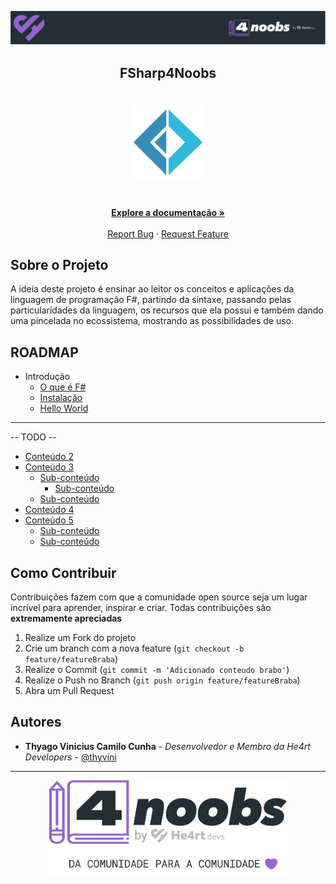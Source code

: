 <!-- Logo 4noobs -->

<p align="center">
  <a href="https://github.com/he4rt/4noobs" target="_blank">
    <img src=".github/header_4noobs.svg">
  </a>
</p>

<!-- Title -->

<p align="center">
  <h2 align="center">FSharp4Noobs</h2>

  <h1 align="center"><img src=".github/fsharp.svg" alt="Logo do F#" width="120"></h1>
  
  <p align="center">
    <br />
    <a href="#ROADMAP"><strong>Explore a documentação »</strong></a>
    <br />
    <br />
    <a href="link-para-abrir-issue">Report Bug</a>
    ·
    <a href="link-para-abrir-issue">Request Feature</a>
  </p>
</p>
    
 <!-- ABOUT THE PROJECT -->

## Sobre o Projeto
A ideia deste projeto é ensinar ao leitor os conceitos e aplicações da linguagem de programação F#, partindo da sintaxe,
passando pelas particularidades da linguagem, os recursos que ela possui e também dando uma pincelada no ecossistema,
mostrando as possibilidades de uso.

<!-- ROADMAP OF PROJECT -->

## ROADMAP

- Introdução
    - [O que é F#](conteudos/00-Introdução/00-O_que_é_F%23.md)
    - [Instalação](conteudos/00-Introdução/01-Instalação_e_Ambiente.md)
    - [Hello World](conteudos/00-Introdução/02-Hello_World.md)
---
-- TODO --
- [Conteúdo 2](link-segunda-parte)
- [Conteúdo 3](link-terceira-parte)
  - [Sub-conteúdo](link-sub-conteudo)
  	- [Sub-conteúdo](link-sub-conteudo)
  - [Sub-conteúdo](link-sub-conteudo)
- [Conteúdo 4](link-quarta-parte)
- [Conteúdo 5](link-quinta-parte)
  - [Sub-conteúdo](link-sub-conteudo)
  - [Sub-conteúdo](link-sub-conteudo)
  
  
<!-- CONTRIBUTING -->

## Como Contribuir

Contribuições fazem com que a comunidade open source seja um lugar incrível para aprender, inspirar e criar. Todas contribuições
são **extremamente apreciadas**

1. Realize um Fork do projeto
2. Crie um branch com a nova feature (`git checkout -b feature/featureBraba`)
3. Realize o Commit (`git commit -m 'Adicionado conteudo brabo'`)
4. Realize o Push no Branch (`git push origin feature/featureBraba`)
5. Abra um Pull Request

## Autores

- **Thyago Vinicius Camilo Cunha** - _Desenvolvedor e Membro da He4rt Developers_ - [@thyvini](https://twitter.com/thyvini)

---

<p align="center">
  <a href="https://github.com/he4rt/4noobs" target="_blank">
    <img src=".github/footer_4noobs.svg" width="380">
  </a>
</p>
